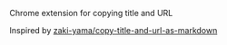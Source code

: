 Chrome extension for copying title and URL

Inspired by [zaki-yama/copy-title-and-url-as-markdown](https://github.com/zaki-yama/copy-title-and-url-as-markdown)